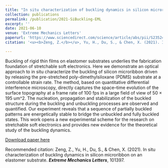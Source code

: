 ```yaml
---
title: "In situ characterization of buckling dynamics in silicon microribbon on an elastomer substrate"
collection: publications
permalink: /publication/2021-SiBuckling-EML
excerpt: ''
date: 2021-06-10
venue: 'Extreme Mechanics Letters'
paperurl: 'https://www.sciencedirect.com/science/article/abs/pii/S2352431621001334'
citation: '<u><b>Zeng, Z.</b></u>, Yu, H., Du, S., & Chen, X. (2021). In situ characterization of buckling dynamics in silicon microribbon on an elastomer substrate. <i><b>Extreme Mechanics Letters </b></i>, 101397.'

---
```

Buckling of rigid thin films on elastomer substrates underlies the fabrication foundation of stretchable soft electronics. Here we demonstrate an optical approach to in situ characterize the buckling of silicon microribbon driven by releasing the pre-stretched poly-dimethylsiloxane (PDMS) substrate at a controllable strain rate. The method, based on quantitative differential interference microscopy, directly captures the space–time evolution of the surface topography at a frame rate of 100 fps in a large field of view of 50 × 195 um^2. The nucleation, propagation and stabilization of the buckled structure during the buckling and unbuckling processes are observed and quantified. Our experiment reveals that a sequence of partially buckled patterns are energetically stable to bridge the unbuckled and fully buckled states. This work opens a new experimental scheme for the research on stretchable soft electronics and provides new evidence for the theoretical study of the buckling dynamics.

[Download paper here](http://JoephyZeng.github.io/files/2021-SiBuckling-EML.pdf)

Recommended citation: Zeng, Z., Yu, H., Du, S., & Chen, X. (2021). In situ characterization of buckling dynamics in silicon microribbon on an elastomer substrate. <i><b>Extreme Mechanics Letters</b></i>, 101397.